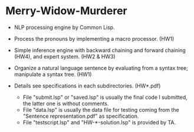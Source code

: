 # Merry-Widow-Murderer
* NLP processing engine by Common Lisp.

* Process the pronouns by implementing a macro processor. (HW1)

* Simple inference engine with backward chaining and forward chaining (HW4), and expert system. (HW2 & HW3)

* Organize a natural language sentence by evaluating from a syntax tree; manipulate a syntax tree. (HW1)

* Details see specifications in each subdirectories. (HW*.pdf)
  + File "submit.lsp" or "saved.lsp" is usually the final code I submitted, the latter one is without comments.
  + File "data.lsp" is usually the data file for testing coming from the "Sentence representation.pdf" as specification.
  + File "testscript.lsp" and "HW-*-solution.lsp" is provided by TA.
